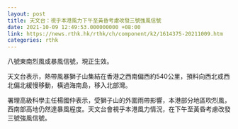 ```yaml
---
layout: post
title: 天文台：視乎本港風力下午至黃昏考慮改發三號強風信號
date: 2021-10-09 12:49:53.000000000 +08:00
link: https://news.rthk.hk/rthk/ch/component/k2/1614375-20211009.htm
categories: rthk
---
```


八號東南烈風或暴風信號，現正生效。

天文台表示，熱帶風暴獅子山集結在香港之西南偏西約540公里，預料向西北或西北偏北緩慢移動，橫過海南島，移入北部灣。

署理高級科學主任楊國仲表示，受獅子山的外圍雨帶影響，本港部分地區吹烈風，西南部高地仍然達暴風程度。天文台會視乎本港風力情況，在下午至黃昏考慮改發三號強風信號。
